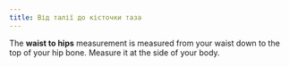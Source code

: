 ```yaml
---
title: Від талії до кісточки таза
---
```


The **waist to hips** measurement is measured from your waist down to the top of your hip bone. Measure it at the side of your body.
